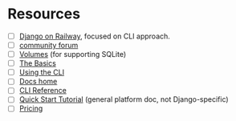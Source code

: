 Resources
===

- [ ] [Django on Railway](https://docs.railway.com/guides/django#deploy-from-the-cli), focused on CLI approach.
- [ ] [community forum](https://station.railway.com)
- [ ] [Volumes](https://docs.railway.com/overview/the-basics#volumes) (for supporting SQLite)
- [ ] [The Basics](https://docs.railway.com/overview/the-basics#service-variables)
- [ ] [Using the CLI](https://docs.railway.com/guides/cli#add-database-service)
- [ ] [Docs home](https://docs.railway.com)
- [ ] [CLI Reference](https://docs.railway.com/reference/cli-api#service)
- [ ] [Quick Start Tutorial](https://docs.railway.com/quick-start) (general platform doc, not Django-specific)
- [ ] [Pricing](https://railway.com/pricing)